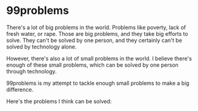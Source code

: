 99problems
==========

There's a lot of big problems in the world. Problems like poverty, lack of fresh water, or rape. Those are big problems, and they take big efforts to solve. They can't be solved by one person, and they certainly can't be solved by technology alone.

However, there's also a lot of small problems in the world. I believe there's enough of these small problems, which can be solved by one person through technology.

99problems is my attempt to tackle enough small problems to make a big difference.

Here's the problems I think can be solved:


